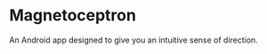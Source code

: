 Magnetoceptron
==============

An Android app designed to give you an intuitive sense of direction.
